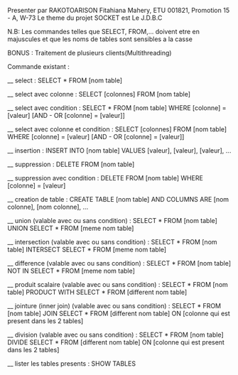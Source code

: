 Presenter par RAKOTOARISON Fitahiana Mahery, ETU 001821, Promotion 15 - A, W-73
Le theme du projet SOCKET est Le J.D.B.C

N.B: Les commandes telles que SELECT, FROM,... doivent etre en majuscules et que les noms de tables sont sensibles a la casse

BONUS : Traitement de plusieurs clients(Multithreading)

Commande existant :

__ select : SELECT * FROM [nom table]

__ select avec colonne : SELECT [colonnes] FROM [nom table]

__ select avec condition : SELECT * FROM [nom table] WHERE [colonne] = [valeur] [AND - OR [colonne] = [valeur]]

__ select avec colonne et condition : SELECT [colonnes] FROM [nom table] WHERE [colonne] = [valeur] [AND - OR [colonne] = [valeur]]

__ insertion : INSERT INTO [nom table] VALUES [valeur], [valeur], [valeur], ...

__ suppression : DELETE FROM [nom table]

__ suppression avec condition : DELETE FROM [nom table]  WHERE [colonne] = [valeur]

__ creation de table : CREATE TABLE [nom table] AND COLUMNS ARE [nom colonne], [nom colonne], ...

__ union (valable avec ou sans condition) : SELECT * FROM [nom table] UNION SELECT * FROM [meme nom table]

__ intersection (valable avec ou sans condition) : SELECT * FROM [nom table] INTERSECT SELECT * FROM [meme nom table]

__ difference (valable avec ou sans condition) : SELECT * FROM [nom table] NOT IN SELECT * FROM [meme nom table]

__ produit scalaire (valable avec ou sans condition) : SELECT * FROM [nom table] PRODUCT WITH SELECT * FROM [different nom table]

__ jointure (inner join) (valable avec ou sans condition) :  SELECT * FROM [nom table] JOIN SELECT * FROM [different nom table] ON [colonne qui est present dans les 2 tables]

__ division (valable avec ou sans condition) :  SELECT * FROM [nom table] DIVIDE SELECT * FROM [different nom table] ON [colonne qui est present dans les 2 tables]

__ lister les tables presents : SHOW TABLES
